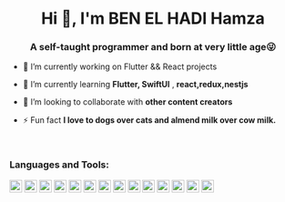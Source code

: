 <h1 align="center">Hi 👋, I'm BEN EL HADI Hamza</h1>
<h3 align="center">A self-taught programmer and born at very little age😜</h3>


- 🔭 I’m currently working on Flutter && React projects 

- 🌱 I’m currently learning **Flutter, SwiftUI** , **react,redux,nestjs**

- 👯 I’m looking to collaborate with **other content creators**

- ⚡ Fun fact **I love to dogs over cats and almend milk over cow milk.**



<br />

### Languages and Tools:

<p align="left"><img src="https://www.vectorlogo.zone/logos/dartlang/dartlang-icon.svg" alt="dart" width="22" height="22"/>  <img src="https://www.vectorlogo.zone/logos/firebase/firebase-icon.svg" alt="firebase" width="22" height="22"/> <img src="https://www.vectorlogo.zone/logos/pocoo_flask/pocoo_flask-icon.svg" alt="flask" width="22" height="22"/>  <img src="https://www.vectorlogo.zone/logos/reactjs/reactjs-icon.svg" alt="react" width="22" height="22"/> <img src="https://www.vectorlogo.zone/logos/flutterio/flutterio-icon.svg" alt="flutter" width="22" height="22"/> <img src="https://www.vectorlogo.zone/logos/git-scm/git-scm-icon.svg" alt="git" width="22" height="22"/> <img src="https://www.vectorlogo.zone/logos/ubuntu/ubuntu-icon.svg" alt="ubuntu" width="22" height="22"/> <img src="https://www.vectorlogo.zone/logos/mysql/mysql-horizontal.svg" alt="mysql" width="22" height="22"/> <img src="https://www.vectorlogo.zone/logos/typescriptlang/typescriptlang-icon.svg" alt="TS" width="22" height="22"/> <img src="https://www.vectorlogo.zone/logos/python/python-icon.svg" alt="python" width="22" height="22"/> <img src="https://www.vectorlogo.zone/logos/sketchapp/sketchapp-icon.svg" alt="sketch" width="22" height="22"/> <img src="https://github.com/detain/svg-logos/blob/master/svg/redux.svg" alt="redux" width="22" height="22"/>
 <img src="https://www.vectorlogo.zone/logos/java/java-icon.svg" alt="java" width="22" height="22"/>
<img src="https://www.vectorlogo.zone/logos/springio/springio-icon.svg" alt="SpringBoot" width="22" height="22"/></p> 




